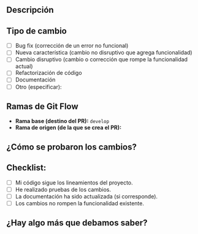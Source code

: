 ## Descripción

<!-- Describir qué cambios se están proponiendo en este PR. -->

## Tipo de cambio

- [ ] Bug fix (corrección de un error no funcional)
- [ ] Nueva característica (cambio no disruptivo que agrega funcionalidad)
- [ ] Cambio disruptivo (cambio o corrección que rompe la funcionalidad actual)
- [ ] Refactorización de código
- [ ] Documentación
- [ ] Otro (especificar):

## Ramas de Git Flow

- **Rama base (destino del PR):** `develop`
- **Rama de origen (de la que se crea el PR):**

## ¿Cómo se probaron los cambios?

<!-- Describir cómo fueron probados los cambios. Incluye comandos relevantes si aplican. -->

## Checklist:

- [ ] Mi código sigue los lineamientos del proyecto.
- [ ] He realizado pruebas de los cambios.
- [ ] La documentación ha sido actualizada (si corresponde).
- [ ] Los cambios no rompen la funcionalidad existente.

## ¿Hay algo más que debamos saber?

<!-- Agrega cualquier detalle adicional que pueda ayudar a entender mejor el contexto de este PR. -->
